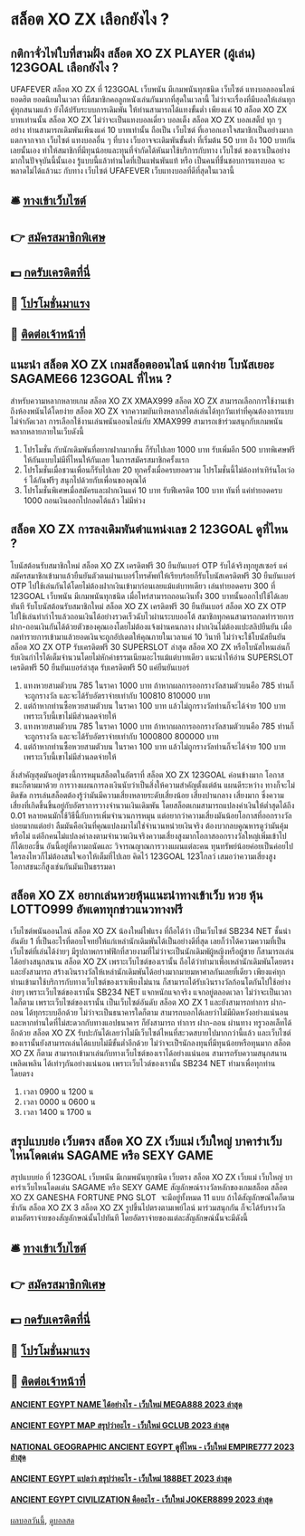# สล็อต XO ZX เลือกยังไง ?
## กติกาจั่วไพ่ใบที่สามฝั่ง สล็อต XO ZX PLAYER (ผู้เล่น) 123GOAL เลือกยังไง ?
UFAFEVER สล็อต XO ZX ที่ 123GOAL เว็บพนัน มีเกมพนันทุกชนิด เว็บไซต์ แทงบอลออนไลน์ ยอดฮิต ยอดนิยมในเวลา ที่มีสมาชิกคอลูกหนังเล่นกันมากที่สุดในเวลานี้ ไม่ว่าจะเรื่องที่มีบอลให้เล่นทุกคู่ทุกสนามแล้ว ยังได้ปรับระบบการเดิมพัน ให้ท่านสามารถได้แทงขั้นต่ำ เพียงแค่ 10 สล็อต XO ZX บาทเท่านนั้น สล็อต XO ZX ไม่ว่าจะเป็นแทงบอลเดี่ยว บอลเต็ง สล็อต XO ZX บอลเสต็ป ทุก ๆ อย่าง ท่านสามารถเดิมพันเพีนงแค่ 10 บาทเท่านั้น ถือเป็น เว็บไซต์ ที่เอาอกเอาใจสมาชิกเป็นอย่างมาก แตกจากจาก เว็บไซต์ แทงบอลอื่น ๆ ที่บาง เว็บอาจจะเดิมพันขั้นต่ำ ที่เริ่มต้น 50 บาท ถึง 100 บาทกันเลยนั้นเอง ทำให้สมาชิกที่มีทุนน้อยและทุนที่จำกัดได้หันมาใช้บริการกับทาง เว็บไซต์ ของเราเป็นอย่างมากในปัจจุบันนี้นั้นเอง รู้แบบนี้แล้วท่านใดที่เป็นแฟนพันแท้ หรือ เป็นคนที่ชื่นชอบการแทงบอล จะพลาดไม่ได้แล้วนะ กับทาง เว็บไซต์ UFAFEVER เว็บแทงบอลที่ดีที่สุดในเวลานี้

## 🛎 [ทางเข้าเว็บไซต์](https://bit.ly/3SdLNi2)
## 👉 [สมัครสมาชิกพิเศษ](https://bit.ly/3SdLNi2)
## 💵 [กดรับเครดิตที่นี่](https://bit.ly/3dyRKHj)
## 👑 [โปรโมชั่นมาแรง](https://bit.ly/3dyRKHj)
## 📱 [ติดต่อเจ้าหน้าที่](https://bit.ly/3dyRKHj)

## แนะนำ สล็อต XO ZX เกมสล็อตออนไลน์ แตกง่าย โบนัสเยอะ SAGAME66 123GOAL ที่ไหน ?
สำหรับความหลากหลายเกม สล็อต XO ZX XMAX999 สล็อต XO ZX สามารถเลือกการใช้งานเข้าถึงห้องพนันได้โดยง่าย สล็อต XO ZX จากความบันเทิงหลากสไตล์เล่นได้ทุกวันเท่าที่คุณต้องการแบบไม่จำกัดเวลา
การเลือกใช้งานเล่นพนันออนไลน์กับ XMAX999 สามารถเข้าร่วมสนุกกับเกมพนันหลากหลายภายในเว็บดังนี้
1. โปรโมชั่น กับนักเดิมพันที่อยากฝากมากขึ่น ก็รับไปเลย 1000 บาท รับเพิ่มอีก 500 บาทพิเศษฟรีให้กันแบบไม่มีที่ไหนให้กันเลย ในการสมัครสมาชิกครั้งแรก
2. โปรโมชั่นเมื่อชวนเพื่อนก็รับไปเลย 20 ทุกครั้งเมื่อครบยอดรวม โปรโมชั่นนี้ไม่ต้องทำเทิร์นโอเว่อร์ ได้กันฟรีๆ สนุกไปด้วยกับเพื่อนของคุณได้
3. โปรโมชั่นพิเศษเมื่อสมัครและฝากเงินแค่ 10 บาท รับฟีเครดิต 100 บาท ทันที่ แค่ทำยอดครบ 1000 ถอนเงินออกไปกอดได้แล้ว ไม่มีห่วง

## สล็อต XO ZX การลงเดิมพันตำแหน่งเลข 2 123GOAL ดูที่ไหน ?
โบนัสต้อนรับสมาชิกใหม่ สล็อต XO ZX เครดิตฟรี 30 ยืนยันเบอร์ OTP รับได้จริงทุกยูสเซอร์ แค่สมัครสมาชิกเข้ามาแล้วยืนยันตัวตนผ่านเบอร์โทรศัพท์ให้เรียบร้อยก็รับโบนัสเครดิตฟรี 30 ยืนยันเบอร์ OTP ไปใช้เล่นกันได้โดยไม่ต้องฝากเงินเข้ามาก่อนเลยแม้แต่บาทเดียว เล่นทำยอดครบ 300 ที่ 123GOAL เว็บพนัน มีเกมพนันทุกชนิด เมื่อไหร่สามารถถอนเงินทั้ง 300 บาทนั้นออกไปใช้ได้เลยทันที
รับโบนัสต้อนรับสมาชิกใหม่ สล็อต XO ZX เครดิตฟรี 30 ยืนยันเบอร์ สล็อต XO ZX OTP ไปใช้เล่นทำกำไรแล้วถอนเงินได้อย่างรวดเร็วฉับไวผ่านระบบออโต้ สมาชิกทุกคนสามารถกดทำรายการฝาก-ถอนเงินกันได้ด้วยตัวของคุณเองโดยไม่ต้องแจ้งผ่านคนกลาง ฝากเงินไม่ต้องแปะสลิปยืนยัน เมื่อกดทำรายการเข้ามาแล้วยอดเงินจะถูกอัปเดตให้คุณภายในเวลาแค่ 10 วินาที ไม่ว่าจะใช้โบนัสยืนยัน สล็อต XO ZX OTP รับเครดิตฟรี 30 SUPERSLOT ล่าสุด สล็อต XO ZX หรือโบนัสไหนเล่นก็รับเงินกำไรได้เต็มจำนวนโดยไม่หักค่าธรรมเนียมอะไรแม้แต่บาทเดียว
แนะนำให้อ่าน SUPERSLOT เครดิตฟรี 50 ยืนยันเบอร์ล่าสุด รับเครดิตฟรี 50 แค่ยืนยันเบอร์
1. แทงหวยสามตัวบน 785 ในราคา 1000 บาท ถ้าหากผลการออกรางวัลสามตัวบนคือ 785 ท่านก็จะถูกรางวัล และจะได้รับอัตราจ่ายเท่ากับ 100810 810000 บาท
2. แต่ถ้าหากท่านซื้อหวยสามตัวบน ในราคา 100 บาท แล้วไม่ถูกรางวัลท่านก็จะได้จ่าย 100 บาท เพราะเว็บนี้เขาไม่มีส่วนลดจ่ายให้
3. แทงหวยสามตัวบน 785 ในราคา 1000 บาท ถ้าหากผลการออกรางวัลสามตัวบนคือ 785 ท่านก็จะถูกรางวัล และจะได้รับอัตราจ่ายเท่ากับ 1000800 800000 บาท
4. แต่ถ้าหากท่านซื้อหวยสามตัวบน ในราคา 100 บาท แล้วไม่ถูกรางวัลท่านก็จะได้จ่าย 100 บาท เพราะเว็บนี้เขาไม่มีส่วนลดจ่ายให้

สิ่งสำคัญสุดมันอยู่ตรงนี้การหมุนสล็อตในอัตราที่ สล็อต XO ZX 123GOAL ค่อนข้างมาก โอกาสชนะก็ตามมาด้วย การวางแผนการลงเงินนับว่าเป็นสิ่งให้ความสำคัญตั้งแต่ต้น แผนดีระหว่าง ทางก็จะไม่ติดขัด การเล่นสล็อตต้องรู้ว่ามันมีความเสี่ยงหลายระดับเสี่ยงน้อย เสี่ยงปานกลาง เสี่ยงมาก ซึ่งความ เสี่ยงที่เกิดขึ้นขึ้นอยู่กับอัตราการวางจำนวนเงินเดิมพัน โดยสล็อตเกมสามารถแปลงค่าเงินให้ต่ำสุดได้ถึง 0.01 หลายคนมักใช้วิธีนี้กับการเพิ่มจำนวนการหมุน แต่อยากว่าความเสี่ยงมันน้อยโอกาสที่ออกรางวัลบ่อยมากแต่อย่า ลืมมันคือเงินที่คุณแปลงมาไม่ใช่จำนวนหน่วยเงินจริง ต้องบวกลบคูณหารดูว่ามันคุ้มหรือไม่ แต่อีกคนไม่แปลงค่าลงตามจำนวนเงินจริงความเสี่ยงสูงมากโอกาสออกรางวัลใหญ่เพิ่มเข้าไปก็ได้เยอะขึ้น อันนี้อยู่ที่ความถนัดและ วิจารณญาณการวางแผนแต่ละคน ทุนทรัพย์น้อยค่อยเป็นค่อยไป ใครลงไหวก็ไม่ต้องสนใจเอาให้เต็มที่ไปเลย คิดไว้ 123GOAL 123โกลว์ เสมอว่าความเสี่ยงสูง โอกาสชนะก็สูงเช่นกันมันเป็นธรรมดา

## สล็อต XO ZX อยากเล่นหวยหุ้นแนะนำทางเข้าเว็บ หวย หุ้น LOTTO999 อัพเดททุกข่าวแนวทางฟรี
เว็บไซต์พนันออนไลน์ สล็อต XO ZX น้องใหม่ไฟแรง ที่ถือได้ว่า เป็นเว็บไซต์ SB234 NET ชั้นนำอันดับ 1 ที่เป็นอะไรที่ตอบโจทย์ให้แก่เหล่านักเดิมพันได้เป็นอย่างดีที่สุด เลยก็ว่าได้ความความที่เป็นเว็บไซต์ที่เล่นได้ง่ายๆ มีรูปถาพกราฟฟิกที่สวยงามที่ไม่ว่าจะเป็นนักเดิมพัผู้หญิงหรือผู้ชาย ก็สามารถเล่นได้อย่างสนุกสนาน สล็อต XO ZX เพราะเว็บไซต์ของเรานั้น ถือได้ว่าทำมาเพื่อเหล่านักเดิมพันโดยตรง และยังสามารถ สร้างเงินรางวัลให้เหล่านักเดิมพันได้อย่างมากมายมหาศาลกันเลยที่เดียว เพียงแค่ทุกท่านเข้ามาใช้บริการกับทางเว็บไซต์ของเราเพียงไม่นาน ก็สามารถได้รับเงินรางวัลก้อนโตกันไปใช้อย่างง่ายๆ เพราะเว็บไซต์ของเรานั้น SB234 NET แจกหนักแจกจริง แจกอยู่ตลอดเวลา ไม่ว่าจะเป็นเวลาใดก็ตาม เพราะเว็บไซต์ของเรานั้น เป็นเว็บไซต์อันดับ สล็อต XO ZX 1 และยังสามารถทำการ ฝาก-ถอน ได้ทุกระบบอีกด้วย ไม่ว่าจะเป็นธนาคารใดก็ตาม สามารถบอกได้เลยว่าไม่มีผิดหวังอย่างแน่นอนและหากท่านใดที่ไม่สะดวกกับทางแอปธนาคาร ก็ยังสามารถ ทำการ ฝาก-ถอน ผ่านทาง ทรูวอลเล็ทได้อีกด้วย สล็อต XO ZX รับปะกันได้เลยว่าไม่มีเว็บไซต์ไหนที่สะวดสบายไปมากกว่านี้แล้ว และเว็บไซต์ของเรานั้นยังสามารถเล่นได้แบบไม่มีขั้นต่ำอีกด้วย ไม่ว่าจะเป็ฯนักลงทุนที่มีทุนน้อยหรือทุนมาก สล็อต XO ZX ก็ตาม สามารถเข้ามาเล่นกับทางเว็บไซต์ของเราได้อย่างแน่นอน สามารถรับความสนุกสนาน เพลิดเพลิน ได้เท่าๆกันอย่างแน่นอน เพราะเว็บไวต์ของเรานั้น SB234 NET ทำมาเพื่อทุกท่านโดยตรง
1. เวลา 0900 น 1200 น
2. เวลา 0000 น 0600 น
3. เวลา 1400 น 1700 น

## สรุปแบบย่อ เว็บตรง สล็อต XO ZX เว็บแม่ เว็บใหญ่ บาคาร่าเว็บไหนโดดเด่น SAGAME หรือ SEXY GAME
สรุปแบบย่อ ที่ 123GOAL เว็บพนัน มีเกมพนันทุกชนิด เว็บตรง สล็อต XO ZX เว็บแม่ เว็บใหญ่ บาคาร่าเว็บไหนโดดเด่น SAGAME หรือ SEXY GAME สัญลักษณ์รางวัลหลักของเกมสล็อต สล็อต XO ZX GANESHA FORTUNE PNG SLOT  จะมีอยู่ทั้งหมด 11 แบบ ถ้าได้สัญลักษณ์ใดก็ตามซ้ำกัน สล็อต XO ZX 3 สล็อต XO ZX รูปขึ้นไปตรงตามเพย์ไลน์ มาร่วมสนุกกัน ก็จะได้รับรางวัลตามอัตราจ่ายของสัญลักษณ์นั้นไปทันที โดยอัตราจ่ายของแต่ละสัญลักษณ์นั้นจะมีดังนี้

## 🛎 [ทางเข้าเว็บไซต์](https://bit.ly/3SdLNi2)
## 👉 [สมัครสมาชิกพิเศษ](https://bit.ly/3SdLNi2)
## 💵 [กดรับเครดิตที่นี่](https://bit.ly/3dyRKHj)
## 👑 [โปรโมชั่นมาแรง](https://bit.ly/3dyRKHj)
## 📱 [ติดต่อเจ้าหน้าที่](https://bit.ly/3dyRKHj)

#### [ANCIENT EGYPT NAME ได้อย่างไร - เว็บใหม่ MEGA888 2023 ล่าสุด](https://atom.io/themes/ancient%20egypt%20name%20ได้อย่างไร%20-%20เว็บใหม่%20mega888%202023%20ล่าสุด)
#### [ANCIENT EGYPT MAP สรุปว่าอะไร - เว็บใหม่ GCLUB 2023 ล่าสุด](https://atom.io/themes/ancient%20egypt%20map%20สรุปว่าอะไร%20-%20เว็บใหม่%20gclub%202023%20ล่าสุด)
#### [NATIONAL GEOGRAPHIC ANCIENT EGYPT ดูที่ไหน - เว็บใหม่ EMPIRE777 2023 ล่าสุด](https://atom.io/themes/national%20geographic%20ancient%20egypt%20ดูที่ไหน%20-%20เว็บใหม่%20empire777%202023%20ล่าสุด)
#### [ANCIENT EGYPT แปลว่า สรุปว่าอะไร - เว็บใหม่ 188BET 2023 ล่าสุด](https://atom.io/themes/ancient%20egypt%20แปลว่า%20สรุปว่าอะไร%20-%20เว็บใหม่%20188bet%202023%20ล่าสุด)
#### [ANCIENT EGYPT CIVILIZATION คืออะไร - เว็บใหม่ JOKER8899 2023 ล่าสุด](https://atom.io/themes/ancient%20egypt%20civilization%20คืออะไร%20-%20เว็บใหม่%20joker8899%202023%20ล่าสุด)

[ผลบอลวันนี้](https://siamsport.tv "ผลบอลวันนี้"), [ดูบอลสด](https://siamsport.tv/ดูบอลสด "ดูบอลสด")